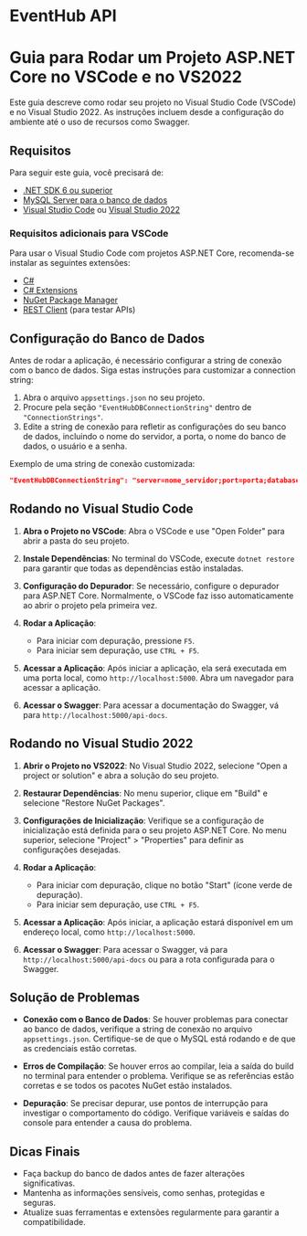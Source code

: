 # EventHub API
# Guia para Rodar um Projeto ASP.NET Core no VSCode e no VS2022

Este guia descreve como rodar seu projeto no Visual Studio Code (VSCode) e no Visual Studio 2022. As instruções incluem desde a configuração do ambiente até o uso de recursos como Swagger.

## Requisitos

Para seguir este guia, você precisará de:
- [.NET SDK 6 ou superior](https://dotnet.microsoft.com/en-us/download/dotnet/6.0)
- [MySQL Server para o banco de dados](/Docs/SETUP_DATABASE.md)
- [Visual Studio Code](https://code.visualstudio.com/Download) ou [Visual Studio 2022](https://visualstudio.microsoft.com/vs/)

### Requisitos adicionais para VSCode
Para usar o Visual Studio Code com projetos ASP.NET Core, recomenda-se instalar as seguintes extensões:
- [C#](https://marketplace.visualstudio.com/items?itemName=ms-dotnettools.csharp)
- [C# Extensions](https://marketplace.visualstudio.com/items?itemName=jchannon.csharpextensions)
- [NuGet Package Manager](https://marketplace.visualstudio.com/items?itemName=jmrog.vscode-nuget-package-manager)
- [REST Client](https://marketplace.visualstudio.com/items?itemName=humao.rest-client) (para testar APIs)

## Configuração do Banco de Dados

Antes de rodar a aplicação, é necessário configurar a string de conexão com o banco de dados. Siga estas instruções para customizar a connection string:

1. Abra o arquivo `appsettings.json` no seu projeto.
2. Procure pela seção `"EventHubDBConnectionString"` dentro de `"ConnectionStrings"`.
3. Edite a string de conexão para refletir as configurações do seu banco de dados, incluindo o nome do servidor, a porta, o nome do banco de dados, o usuário e a senha.

Exemplo de uma string de conexão customizada:
```json
"EventHubDBConnectionString": "server=nome_servidor;port=porta;database=nome_banco_dados;user=nome_usuario;password=senha;"
```

## Rodando no Visual Studio Code

1. **Abra o Projeto no VSCode**: Abra o VSCode e use "Open Folder" para abrir a pasta do seu projeto.

2. **Instale Dependências**: No terminal do VSCode, execute `dotnet restore` para garantir que todas as dependências estão instaladas.

3. **Configuração do Depurador**: Se necessário, configure o depurador para ASP.NET Core. Normalmente, o VSCode faz isso automaticamente ao abrir o projeto pela primeira vez.

4. **Rodar a Aplicação**:
   - Para iniciar com depuração, pressione `F5`.
   - Para iniciar sem depuração, use `CTRL + F5`.

5. **Acessar a Aplicação**: Após iniciar a aplicação, ela será executada em uma porta local, como `http://localhost:5000`. Abra um navegador para acessar a aplicação.

6. **Acessar o Swagger**: Para acessar a documentação do Swagger, vá para `http://localhost:5000/api-docs`.

## Rodando no Visual Studio 2022

1. **Abrir o Projeto no VS2022**: No Visual Studio 2022, selecione "Open a project or solution" e abra a solução do seu projeto.

2. **Restaurar Dependências**: No menu superior, clique em "Build" e selecione "Restore NuGet Packages".

3. **Configurações de Inicialização**: Verifique se a configuração de inicialização está definida para o seu projeto ASP.NET Core. No menu superior, selecione "Project" > "Properties" para definir as configurações desejadas.

4. **Rodar a Aplicação**:
   - Para iniciar com depuração, clique no botão "Start" (ícone verde de depuração).
   - Para iniciar sem depuração, use `CTRL + F5`.

5. **Acessar a Aplicação**: Após iniciar, a aplicação estará disponível em um endereço local, como `http://localhost:5000`.

6. **Acessar o Swagger**: Para acessar o Swagger, vá para `http://localhost:5000/api-docs` ou para a rota configurada para o Swagger.

## Solução de Problemas

- **Conexão com o Banco de Dados**: Se houver problemas para conectar ao banco de dados, verifique a string de conexão no arquivo `appsettings.json`. Certifique-se de que o MySQL está rodando e de que as credenciais estão corretas.

- **Erros de Compilação**: Se houver erros ao compilar, leia a saída do build no terminal para entender o problema. Verifique se as referências estão corretas e se todos os pacotes NuGet estão instalados.

- **Depuração**: Se precisar depurar, use pontos de interrupção para investigar o comportamento do código. Verifique variáveis e saídas do console para entender a causa do problema.

## Dicas Finais

- Faça backup do banco de dados antes de fazer alterações significativas.
- Mantenha as informações sensíveis, como senhas, protegidas e seguras.
- Atualize suas ferramentas e extensões regularmente para garantir a compatibilidade.
